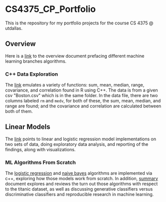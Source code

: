 # CS4375_CP_Portfolio
This is the repository for my portfolio projects for the course CS 4375 @ utdallas. 

## Overview

Here is a [link](https://github.com/pekkalacd/CS4375_CP_Portfolio/blob/main/Initial%20Project/CDP19005_Machine%20Learning%20(2).pdf) to the overview document prefacing different machine learning branches algorithms.

### C++ Data Exploration

The [link](https://github.com/pekkalacd/CS4375_CP_Portfolio/blob/main/C%2B%2B%20Data%20Exploration/C%2B%2B_Data_Exploration_doc.pdf) emulates a variety of functions: sum, mean, median, range, covariance, and correlation found in R using C++. The data is from a given csv "Boston.csv" which is in the same folder. In the data file, there are two columns labeled `rm` and `medv`, for both of these, the sum, mean, median, and range are found; and the covariance and correlation are calculated between both of them. 

## Linear Models

The [link](https://github.com/pekkalacd/CS4375_CP_Portfolio/tree/main/Linear%20Models) points to linear and logistic regression model implementations on two sets of data, doing exploratory data analysis, and reporting of the findings, along with visualizations. 

### ML Algorithms From Scratch

The [logistic regression](https://github.com/pekkalacd/CS4375_CP_Portfolio/blob/main/ML%20Algorithms%20from%20Scratch/logistic_reg.cpp) and [naive bayes](https://github.com/pekkalacd/CS4375_CP_Portfolio/blob/main/ML%20Algorithms%20from%20Scratch/naive_bayes.cpp) algorithms are implemented via c++, exploring how those models work from scratch. In addition, [summary](https://github.com/pekkalacd/CS4375_CP_Portfolio/blob/main/ML%20Algorithms%20from%20Scratch/ML_Algorithms_from_Scratch.pdf) document explores and reviews the turn out those algorithms with respect to the titanic dataset, as well as discussing generative classifiers versus
discriminative classifiers and reproducible research in machine learning. 
